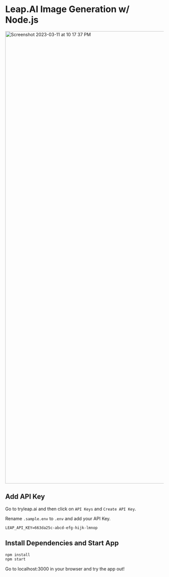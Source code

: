 # Leap.AI Image Generation w/ Node.js

<img width="1440" alt="Screenshot 2023-03-11 at 10 17 37 PM" src="https://user-images.githubusercontent.com/10428517/224527887-9485a201-baf8-43ef-8b0b-b376bd008227.png">

## Add API Key

Go to tryleap.ai and then click on `API Keys` and `Create API Key`.

Rename `.sample.env` to `.env` and add your API Key.

```
LEAP_API_KEY=663da25c-abcd-efg-hijk-lmnop
```

## Install Dependencies and Start App

```bash
npm install
npm start
```

Go to localhost:3000 in your browser and try the app out!

